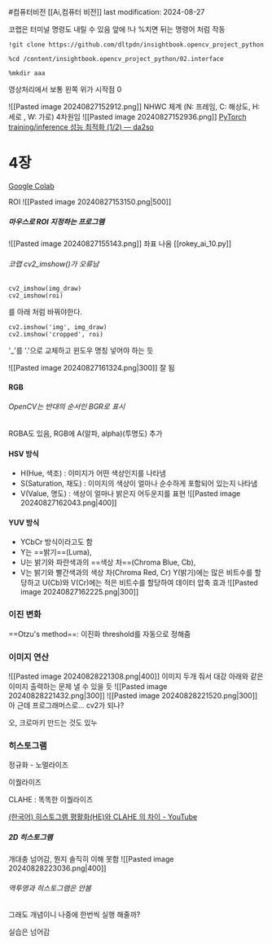 #컴퓨터비전 
[[Ai,컴퓨터 비전]]
last modification: 2024-08-27

코랩은 터미널 명령도 내릴 수 있음
앞에 !나 %치면 뒤는 명령어 처럼 작동
```
!git clone https://github.com/dltpdn/insightbook.opencv_project_python

%cd /content/insightbook.opencv_project_python/02.interface

%mkdir aaa
```

영상처리에서 보통 왼쪽 위가 시작점 0

![[Pasted image 20240827152912.png]]
NHWC 체계
(N: 프레임, C: 해상도, H: 세로 , W: 가로)
4차원임
![[Pasted image 20240827152936.png]]
[PyTorch training/inference 성능 최적화 (1/2) — da2so](https://da2so.tistory.com/70)

# 4장
[Google Colab](https://colab.research.google.com/drive/1mpVe3iYgjXaMS4k29E4BdjHnJPBNZv9K?usp=sharing#scrollTo=1eZywmkJUVDl)

ROI
![[Pasted image 20240827153150.png|500]]

##### 마우스로 ROI 지정하는 프로그램
![[Pasted image 20240827155143.png]]
좌표 나옴
[[rokey_ai_10.py]]
###### 코랩 cv2_imshow()가 오류남
```
cv2_imshow(img_draw)
cv2_imshow(roi)
```
를 아래 처럼 바꿔야한다.
```
cv2.imshow('img', img_draw)
cv2.imshow('cropped', roi)
```
'\_'를 '.'으로 교체하고 윈도우 명칭 넣어야 하는 듯

![[Pasted image 20240827161324.png|300]]
잘 됨


#### RGB
###### OpenCV는 반대의 순서인 BGR로 표시

RGBA도 있음, RGB에 A(알파, alpha)(투명도) 추가

#### HSV 방식
- H(Hue, 색조) : 이미지가 어떤 색상인지를 나타냄
- S(Saturation, 채도) : 이미지의 색상이 얼마나 순수하게 포함되어 있는지 나타냄
- V(Value, 명도) : 색상이 얼마나 밝은지 어두운지를 표현 
![[Pasted image 20240827162043.png|400]]

#### YUV 방식
- YCbCr 방식이라고도 함
- Y는 ==밝기==(Luma),
- U는 밝기와 파란색과의 ==색상 차==(Chroma Blue, Cb),
- V는 밝기와 빨간색과의 색상 차(Chroma Red, Cr)
Y(밝기)에는 많은 비트수를 할당하고 U(Cb)와 V(Cr)에는 적은 비트수를 할당하여 데이터 압축 효과
![[Pasted image 20240827162225.png|300]]

### 이진 변화
==Otzu's method==: 이진화 threshold를 자동으로 정해줌

### 이미지 연산
![[Pasted image 20240828221308.png|400]]
이미지 두개 줘서 대강 아래와 같은 이미지 출력하는 문제 낼 수 있을 듯
![[Pasted image 20240828221432.png|300]]
![[Pasted image 20240828221520.png|300]]
아 근데 프로그래머스로... cv2가 되나?

오, 크로마키 만드는 것도 있누

### 히스토그램
정규화 - 노멀라이즈

이퀄라이즈

CLAHE : 똑똑한 이퀄라이즈

[(한국어) 히스토그램 평활화(HE)와 CLAHE 의 차이 - YouTube](https://www.youtube.com/watch?v=UGUh5B1wSYY)

##### 2D 히스토그램
개대충 넘어감, 뭔지 솔직히 이해 못함
![[Pasted image 20240828223036.png|400]]

###### 역투영과 히스토그램은 안봄
그래도 개념이니 나중에 한번씩 실행 해줄까?

실습은 넘어감